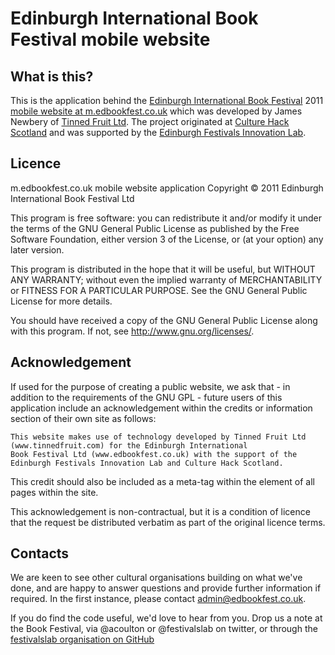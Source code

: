 # Edinburgh International Book Festival mobile website

## What is this?
This is the application behind the [Edinburgh International Book Festival](http://www.edbookfest.co.uk) 2011 [mobile website at m.edbookfest.co.uk](http://m.edbookfest.co.uk) which was developed by James Newbery of [Tinned Fruit Ltd](http://tinnedfruit.com). The project originated at [Culture Hack Scotland](http://culturehackscotland.com) and was supported by the [Edinburgh Festivals Innovation Lab](http://festivalslab.com).

## Licence
m.edbookfest.co.uk mobile website application
Copyright &copy; 2011 Edinburgh International Book Festival Ltd

This program is free software: you can redistribute it and/or modify
it under the terms of the GNU General Public License as published by
the Free Software Foundation, either version 3 of the License, or
(at your option) any later version.

This program is distributed in the hope that it will be useful,
but WITHOUT ANY WARRANTY; without even the implied warranty of
MERCHANTABILITY or FITNESS FOR A PARTICULAR PURPOSE.  See the
GNU General Public License for more details.

You should have received a copy of the GNU General Public License
along with this program.  If not, see <http://www.gnu.org/licenses/>.

## Acknowledgement
If used for the purpose of creating a public website, we ask that - in addition to the requirements of the GNU
GPL - future users of this application include an acknowledgement within the credits or information section of their 
own site as follows:

    This website makes use of technology developed by Tinned Fruit Ltd (www.tinnedfruit.com) for the Edinburgh International 
	Book Festival Ltd (www.edbookfest.co.uk) with the support of the Edinburgh Festivals Innovation Lab	and Culture Hack Scotland.

This credit should also be included as a meta-tag within the <head> element of all pages within the site.

This acknowledgement is non-contractual, but it is a condition of licence that the request be distributed verbatim
as part of the original licence terms.

## Contacts
We are keen to see other cultural organisations building on what we've done, and are happy to answer questions and provide
further information if required. In the first instance, please contact admin@edbookfest.co.uk.

If you do find the code useful, we'd love to hear from you. Drop us a note at the Book Festival, via @acoulton or @festivalslab on
twitter, or through the [festivalslab organisation on GitHub](http://github.com/festivalslab)